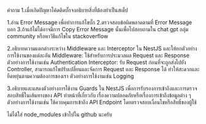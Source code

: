 คำถาม
1.เมื่อเกิดปัญหาโค้ดติดบั๊กจงอธิบายสิ่งที่ต้องทำเป็นสเต็ป

1.อ่าน Error Message เพื่อทำการแก้ไขบั๊ก
2.ตรวจสอบข้อผิดพลาดตามที่ Error Message บอก
3.ถ้าแก้ไม่ได้อาจมีการ Copy Error Message นั้นเพื่อไปสอบถามใน chat gpt กลุ่ม community หรือหาวิธีแก้ไขใน stackoverflow 

2.อธิบายความแตกต่างระหว่าง Middleware และ Interceptor ใน NestJS และให้ยกตัวอย่างการใช้งานของแต่ละอัน
Middleware: ใช้สำหรับการประมวลผล Request และ Response 
ตัวอย่างการใช้งานเช่น Authentication
Interceptor: รับ Request ก่อนที่จะถูกส่งไปยัง Controller, สามารถแก้ไขปรับเปลี่ยนและจัดการ Request และ Response ได้ ทำให้สะดวกและยืดหยุ่นตามความต้องการของเรา
ตัวอย่างการใช้งานเช่น Logging

3.อธิบายและแสดงตัวอย่างการใช้งาน Guards ใน NestJS เพื่อการรับรองการเข้าถึงและการตรวจสอบสิทธิ์ในเส้นทางของ API
ทำหน้าที่เกี่ยวกับ เรื่องความปลอดภัยหรือเรื่องการเข้าถึงข้อมูลต่าง ๆ
ตัวอย่างการใช้งานเช่น ใช้ควบคุมการเข้าถึง API Endpoint โดยตรวจสอบเงื่อนไขหรือสิทธิ์ของผู้ใช้

ไม่ได้ใส่ node_modules เข้าไปใน github นะครับ